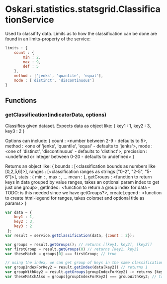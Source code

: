 # Oskari.statistics.statsgrid.ClassificationService

Used to classifify data. Limits as to how the classification can be done are found in an limits-property of the service:

```javascript
limits : {
    count : {
        min : 2,
        max : 9,
        def : 5
    },
    method : ['jenks', 'quantile', 'equal'],
    mode : ['distinct', 'discontinuous']
}
```

## Functions

### getClassification(indicatorData, options)

Classifies given dataset. Expects data as object like:
 {
	key1 : 1,
	key2 : 3,
	key3 : 2
 }

Options can include:
  {
     count : <number between 2-9 - defaults to 5>,
     method : <one of 'jenks', 'quantile', 'equal' - defaults to 'jenks'>,
     mode : <one of 'distinct', 'discontinuous' - defaults to 'distinct'>,
     precission : <undefined or integer between 0-20 - defaults to undefined>
  }


Returns an object like:
 {
      bounds : [<classification bounds as numbers like [0,2,5,6]>],
      ranges : [<classification ranges as strings ["0-2", "2-5", "5-6"]>],
      stats : {
          min : <min value in data>,
          max : <max value in data>,
          ...
          mean : <mean value in data>
      },
      getGroups : <function to return keys in data grouped by value ranges, takes an optional param index to get just one group>,
      getIndex : <function to return a group index for data - TODO: is this needed since we have getGroups?>,
      createLegend : <function to create html-legend for ranges, takes colorset and optional title as params>
  }

```javascript
var data = {
	key1 : 1,
	key2 : 3,
	key3 : 2
 };
var result = service.getClassification(data, {count : 2});

var groups = result.getGroups(); // returns [[key1, key3], [key2]]
var firstGroup = result.getGroups(0) // returns [key1, key3]
var theseMatch = groups[0] === firstGroup; // true

// using the index, we can get group of keys in the same classification group
var groupIndexForKey2 = result.getIndex(data[key2]) // returns 1
var groupWithKey2 = result.getGroups(groupIndexForKey2) -> returns [key2]
var theseMatchAlso = groups[groupIndexForKey2] === groupWithKey2; // true
```